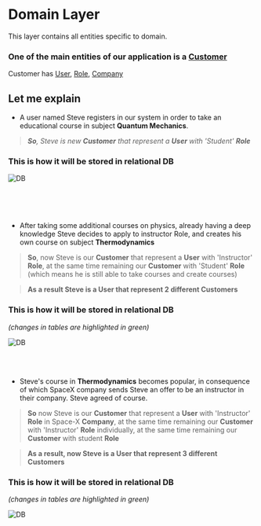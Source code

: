 # Domain Layer

This layer contains all entities specific to domain.

### One of the main entities of our application is a [Customer](./Entities/Customer.cs)

Customer has [User](./Entities/User.cs), [Role](./Entities/Role.cs), [Company](./Entities/Company.cs)




## Let me explain


- A user named Steve registers in our system in order to take an educational course in subject **Quantum Mechanics**.


> *__So__, Steve is new __Customer__ that represent a __User__ with 'Student' __Role__*

### This is how it will be stored in relational DB 

![DB](https://res.cloudinary.com/dfmpdhjz9/image/upload/v1581490001/Schoolman%20Documentation/Domain_docs_image_1_uemey0.png)

<br />
<br />
<br />

- After taking some additional courses on physics, already having a deep knowledge Steve decides to apply to instructor Role, and creates his own course on subject **Thermodynamics**

> __So__, now Steve is our __Customer__ that represent a __User__ with  'Instructor' __Role__, at the same time remaining our __Customer__ with 'Student' __Role__ (which means he is still able to take courses and create courses)

> __As a result Steve is a User that represent 2 different Customers__ 

### This is how it will be stored in relational DB 
*(changes in tables are highlighted in green)*

![DB](https://res.cloudinary.com/dfmpdhjz9/image/upload/v1581490001/Schoolman%20Documentation/Domain_docs_image_2_k3lssm.png)


<br />
<br />

- Steve's course in **Thermodynamics** becomes popular, in consequence of which SpaceX company sends Steve an offer to be an instructor in their company. Steve agreed of course.


>__So__ now Steve is our __Customer__ that represent a __User__ with  'Instructor'  __Role__ in Space-X __Company__, at the same time remaining our __Customer__ with 'Instructor' __Role__ individually, at the same time remaining our __Customer__ with student __Role__

> __As a result, now Steve is a User that represent 3 different Customers__ 

### This is how it will be stored in relational DB 
*(changes in tables are highlighted in green)*

![DB](https://res.cloudinary.com/dfmpdhjz9/image/upload/v1581490000/Schoolman%20Documentation/Domain_docs_image_3_vcjetu.png)
